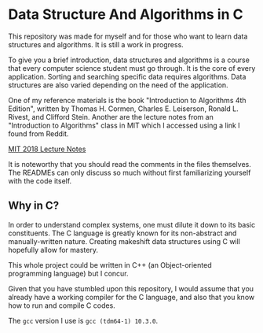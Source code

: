 # Data Structure And Algorithms in C

This repository was made for myself and for those who want to learn data structures
and algorithms. It is still a work in progress.

To give you a brief introduction, data structures and algorithms is a course
that every computer science student must go through. It is the core of every 
application. Sorting and searching specific data requires algorithms. Data 
structures are also varied depending on the need of the application. 

One of my reference materials is the book "Introduction to Algorithms 4th Edition",
written by Thomas H. Cormen, Charles E. Leiserson, Ronald L. Rivest, and Clifford
Stein. Another are the lecture notes from an "Introduction to Algorithms" class
in MIT which I accessed using a link I found from Reddit. 

[MIT 2018 Lecture Notes](https://learning-modules.mit.edu/materials/index.html?uuid=/course/6/fa18/6.006#materials)

It is noteworthy that you should read the comments in the files themselves. The
READMEs can only discuss so much without first familiarizing yourself with the
code itself.

## Why in C?

In order to understand complex systems, one must dilute it down to its basic
constituents. The C language is greatly known for its non-abstract and manually-written 
nature. Creating makeshift data structures using C will hopefully allow
for mastery. 

This whole project could be written in C++ (an Object-oriented programming language) 
but I concur. 

Given that you have stumbled upon this repository, I would assume that you already
have a working compiler for the C language, and also that you know how to run and
compile C codes. 

The `gcc` version I use is `gcc (tdm64-1) 10.3.0`.

